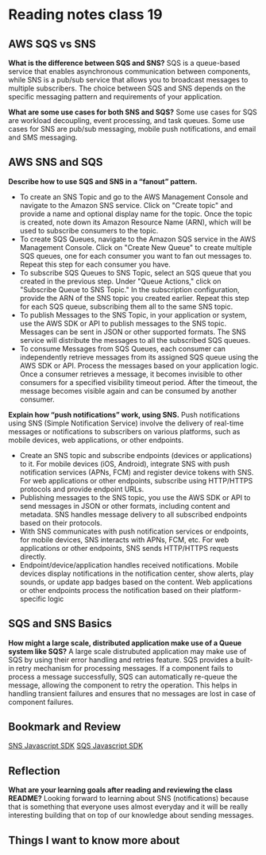 # Reading notes class 19

## AWS SQS vs SNS

**What is the difference between SQS and SNS?**
SQS is a queue-based service that enables asynchronous communication between components, while SNS is a pub/sub service that allows you to broadcast messages to multiple subscribers. The choice between SQS and SNS depends on the specific messaging pattern and requirements of your application.

**What are some use cases for both SNS and SQS?**
Some use cases for SQS are workload decoupling, event processing, and task queues.
Some use cases for SNS are pub/sub messaging, mobile push notifications, and email and SMS messaging.

## AWS SNS and SQS

**Describe how to use SQS and SNS in a “fanout” pattern.**

- To create an SNS Topic and go to the AWS Management Console and navigate to the Amazon SNS service. Click on "Create topic" and provide a name and optional display name for the topic.
Once the topic is created, note down its Amazon Resource Name (ARN), which will be used to subscribe consumers to the topic.
- To create SQS Queues, navigate to the Amazon SQS service in the AWS Management Console. Click on "Create New Queue" to create multiple SQS queues, one for each consumer you want to fan out messages to. Repeat this step for each consumer you have.
- To subscribe SQS Queues to SNS Topic, select an SQS queue that you created in the previous step. Under "Queue Actions," click on "Subscribe Queue to SNS Topic." In the subscription configuration, provide the ARN of the SNS topic you created earlier.
Repeat this step for each SQS queue, subscribing them all to the same SNS topic.
- To publish Messages to the SNS Topic, in your application or system, use the AWS SDK or API to publish messages to the SNS topic.
Messages can be sent in JSON or other supported formats.
The SNS service will distribute the messages to all the subscribed SQS queues.
- To consume Messages from SQS Queues, each consumer can independently retrieve messages from its assigned SQS queue using the AWS SDK or API. Process the messages based on your application logic. Once a consumer retrieves a message, it becomes invisible to other consumers for a specified visibility timeout period. After the timeout, the message becomes visible again and can be consumed by another consumer.

**Explain how “push notifications” work, using SNS.**
Push notifications using SNS (Simple Notification Service) involve the delivery of real-time messages or notifications to subscribers on various platforms, such as mobile devices, web applications, or other endpoints.

- Create an SNS topic and subscribe endpoints (devices or applications) to it. For mobile devices (iOS, Android), integrate SNS with push notification services (APNs, FCM) and register device tokens with SNS. For web applications or other endpoints, subscribe using HTTP/HTTPS protocols and provide endpoint URLs.
- Publishing messages to the SNS topic, you use the AWS SDK or API to send messages in JSON or other formats, including content and metadata.
SNS handles message delivery to all subscribed endpoints based on their protocols.
- With SNS communicates with push notification services or endpoints, for mobile devices, SNS interacts with APNs, FCM, etc.
For web applications or other endpoints, SNS sends HTTP/HTTPS requests directly.
- Endpoint/device/application handles received notifications. Mobile devices display notifications in the notification center, show alerts, play sounds, or update app badges based on the content.
Web applications or other endpoints process the notification based on their platform-specific logic

## SQS and SNS Basics

**How might a large scale, distributed application make use of a Queue system like SQS?**
A large scale distrubuted application may make use of SQS by using their error handling and retries feature. SQS provides a built-in retry mechanism for processing messages. If a component fails to process a message successfully, SQS can automatically re-queue the message, allowing the component to retry the operation. This helps in handling transient failures and ensures that no messages are lost in case of component failures.

## Bookmark and Review

[SNS Javascript SDK](https://docs.aws.amazon.com/AWSJavaScriptSDK/latest/AWS/SNS.html)
[SQS Javascript SDK](https://docs.aws.amazon.com/AWSJavaScriptSDK/latest/AWS/SQS.html)

## Reflection

**What are your learning goals after reading and reviewing the class README?**
Looking forward to learning about SNS (notifications) because that is something that everyone uses almost everyday and it will be really interesting building that on top of our knowledge about sending messages.

## Things I want to know more about
